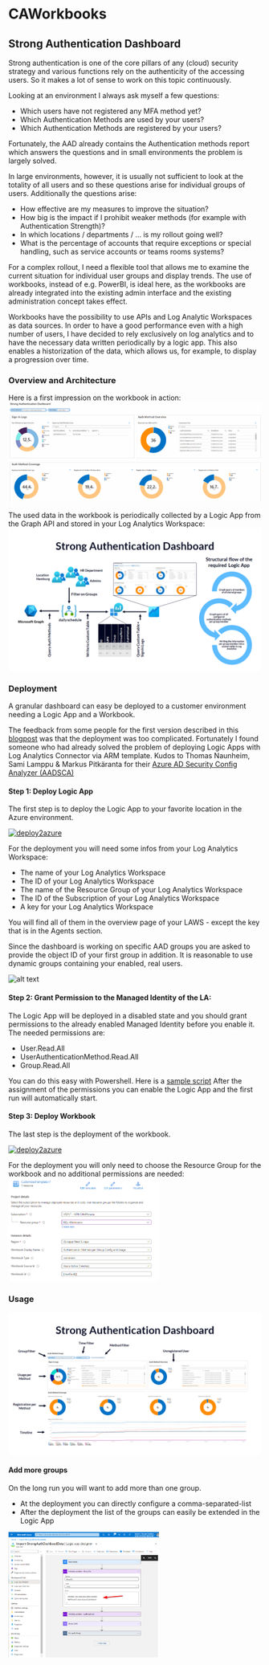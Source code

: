# CAWorkbooks
## Strong Authentication Dashboard
Strong authentication is one of the core pillars of any (cloud) security strategy and various functions rely on the authenticity of the accessing users. So it makes a lot of sense to work on this topic continuously.

Looking at an environment I always ask myself a few questions:
* Which users have not registered any MFA method yet?
* Which Authentication Methods are used by your users?
* Which Authentication Methods are registered by your users?

Fortunately, the AAD already contains the Authentication methods report which answers the questions and in small environments the problem is largely solved.

In large environments, however, it is usually not sufficient to look at the totality of all users and so these questions arise for individual groups of users. Additionally the questions arise:
* How effective are my measures to improve the situation?
* How big is the impact if I prohibit weaker methods (for example with Authentication Strength)?
* In which locations / departments / … is my rollout going well?
* What is the percentage of accounts that require exceptions or special handling, such as service accounts or teams rooms systems?

For a complex rollout, I need a flexible tool that allows me to examine the current situation for individual user groups and display trends. The use of workbooks, instead of e.g. PowerBI, is ideal here, as the workbooks are already integrated into the existing admin interface and the existing administration concept takes effect.

Workbooks have the possibility to use APIs and Log Analytic Workspaces as data sources. In order to have a good performance even with a high number of users, I have decided to rely exclusively on log analytics and to have the necessary data written periodically by a logic app. This also enables a historization of the data, which allows us, for example, to display a progression over time.

### Overview and Architecture
Here is a first impression on the workbook in action:
![StrongAuthDashboardDemo](/media/StrongAuthDashboardDemo.gif)

The used data in the workbook is periodically collected by a Logic App from the Graph API and stored in your Log Analytics Workspace:
![Overview Auth Method Dashboard](/media/OverviewAuthMethodDashboard.png)

### Deployment

A granular dashboard can easy be deployed to a customer environment needing a Logic App and a Workbook. 

The feedback from some people for the first version described in this [blogpost](https://chris-brumm.medium.com/implementing-an-advanced-authentication-methods-dashboard-bcb83ebbef95) was that the deployment was too complicated. Fortunately I found someone who had already solved the problem of deploying Logic Apps with Log Analytics Connector via ARM template. Kudos to Thomas Naunheim, Sami Lamppu & Markus Pitkäranta for their [Azure AD Security Config Analyzer (AADSCA)](https://github.com/Cloud-Architekt/AzureAD-Attack-Defense/blob/main/AADSecurityConfigAnalyzer.md)

#### Step 1: Deploy Logic App

The first step is to deploy the Logic App to your favorite location in the Azure environment.

[![deploy2azure](https://aka.ms/deploytoazurebutton)](https://portal.azure.com/#create/Microsoft.Template/uri/https%3A%2F%2Fraw.githubusercontent.com%2Fcrmhh%2FCAWorkbooks%2Fmain%2Fconfig%2Fdeploy%2FStrongAuthDashboard-LogicApp.arm.json)

For the deployment you will need some infos from your Log Analytics Workspace:
* The name of your Log Analytics Workspace
* The ID of your Log Analytics Workspace
* The name of the Resource Group of your Log Analytics Workspace
* The ID of the Subscription of your Log Analytics Workspace
* A key for your Log Analytics Workspace

You will find all of them in the overview page of your LAWS - except the key that is in the Agents section. 

Since the dashboard is working on specific AAD groups you are asked to provide the object ID of your first group in addition. It is reasonable to use dynamic groups containing your enabled, real users. 

<img src="https://github.com/crmhh/CAWorkbooks/assets/30894952/c34d2dc9-d8a7-48cc-a25c-e2ad02f51050" alt="alt text" width="350" height="350">

#### Step 2: Grant Permission to the Managed Identity of the LA:

The Logic App will be deployed in a disabled state and you should grant permissions to the already enabled Managed Identity before you enable it. The needed permissions are:
* User.Read.All
* UserAuthenticationMethod.Read.All
* Group.Read.All

You can do this easy with Powershell. Here is a [sample script](/config/deploy/StrongAuthDashboardAssignPerms.ps1)
After the assignment of the permissions you can enable the Logic App and the first run will automatically start.

#### Step 3: Deploy Workbook

The last step is the deployment of the workbook. 

[![deploy2azure](https://aka.ms/deploytoazurebutton)](https://portal.azure.com/#create/Microsoft.Template/uri/https%3A%2F%2Fraw.githubusercontent.com%2Fcrmhh%2FCAWorkbooks%2Fmain%2Fconfig%2Fdeploy%2FStrongAuthDashboard.arm.json)

For the deployment you will only need to choose the Resource Group for the workbook and no additional permissions are needed:
<img src="/media/CustomDeploymentWorkbook.png" alt="alt text" width="300">

### Usage

![Auth Method Dashboard](/media/AuthMethodDashboard.png)

#### Add more groups

On the long run you will want to add more than one group. 

* At the deployment you can directly configure a comma-separated-list 
* After the deployment the list of the groups can easily be extended in the Logic App
<img src="/media/ExtendGroupsInLA.png" alt="alt text" width="300">
